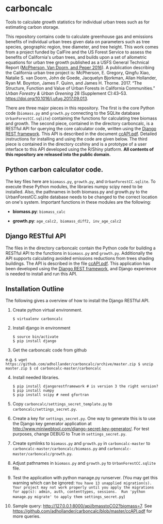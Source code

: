 # carboncalc
Tools to calculate growth statistics for individual urban trees such as for estimating carbon storage.

This repository contains code to calculate greenhouse gas and emissions 
benefits of individual urban trees given data on parameters such as tree species, 
geographic region, tree diameter, and tree height. This work comes from a project funded by CalFire and the US Forest Service
to assess the benefits of California's urban trees, and builds upon a set of allometric equations for urban tree growth published 
as a USFS General Technical Report ([McPherson, Van Doorn, and Peper 2016](https://www.treesearch.fs.fed.us/pubs/52933)).
A publication describing the California urban tree project is: McPherson, E. Gregory, Qingfu Xiao, Natalie S. van Doorn, John de Goede, Jacquelyn Bjorkman, Allan Hollander, Ryan M. Boynton, James F. Quinn, and James H. Thorne. 2017. “The Structure, Function and Value of Urban Forests in California Communities.” _Urban Forestry & Urban Greening_ 28 (Supplement C):43–53. https://doi.org/10.1016/j.ufug.2017.09.013.


There are three major pieces in this repository. The first is the core Python code (```biomass.py``` and ```growth.py``` connecting to the
SQLite database ```UrbanForestCC.sqlite```) containing the functions for calculating tree biomass and growth. The second piece, 
contained in the directory carboncalc, is a RESTful API for querying the core calculator code, written
using the [Django REST framework](http://www.django-rest-framework.org/). This API is described in the document [ccAPI.pdf](https://github.com/adhollander/carboncalc/blob/master/ccAPI.pdf). Detailed instructions for installing and using 
the code are given below. The third piece is contained in the directory ccshiny and is a prototype of a user interface to this API 
developed using the R/Shiny platform. **All contents of this repository are released into the public domain.**

## Python carbon calculator code.

   The key files here are ```biomass.py```, ```growth.py```, and ```UrbanForestCC.sqlite```. To execute these Python modules, the libraries numpy
   scipy need to be installed. Also, the pathnames in both biomass.py and growth.py to the UrbanForestCC.sqlite database needs to 
   be changed to the correct location on one's system. Important functions in these modules are the following:

  * **biomass.py**: ```biomass_calc```

  * **growth.py**: ```age_calc2, biomass_diff2, inv_age_calc2```
  
## Django RESTful API
   
   The files in the directory carboncalc contain the Python code for building a RESTful API to the functions in ```biomass.py``` and
   ```growth.py```. Additionally the API supports calculating avoided emissions reductions from trees shading buildings. The API is
   described in the file [ccAPI.pdf](https://github.com/adhollander/carboncalc/blob/master/ccAPI.pdf). This application has been developed using the [Django REST framework](http://www.django-rest-framework.org/), and Django experience 
   is needed to install and run this API. 
 
## Installation Outline

The following gives a overview of how to install the Django RESTful API.

1. Create python virtual environment.

    ```$ virtualenv carboncalc```

2. Install django in environment

    ```$ cd carboncalc
    $ source bin/activate
    $ pip install django
    ```

3. Get the carboncalc code from github

e.g.
    ```$ wget https://github.com/adhollander/carboncalc/archive/master.zip
    $ unzip master.zip
    $ cd carboncalc-master/carboncalc
    ```

4. Install needed libraries.

    ```$ pip install django-bootstrap3
    $ pip install djangorestframework # is version 3 the right version?
    $ pip install numpy
    $ pip install scipy # need gfortran
    ```

5. Copy ```carboncalc/settings_secret_template.py``` to ```carboncalc/settings_secret.py```.

6. Create a key for  ```settings_secret.py```. One way to generate this is to use the Django key generator application at http://www.miniwebtool.com/django-secret-key-generator/. For test purposes, change DEBUG to True in  ```settings_secret.py```.

7. Create symlinks to ```biomass.py``` and ```growth.py``` in ```carboncalc-master``` to ```carboncalc-master/carboncalc/biomass.py``` and ```carboncalc-master/carboncalc/growth.py```.

8. Adjust pathnames in ```biomass.py``` and ```growth.py``` to  ```UrbanForestCC.sqlite``` file.



9. Test the application with python manage.py runserver. (You may get this warning which can be ignored: ```You have 13 unapplied migration(s). Your project may not work properly until you apply the migrations for app(s): admin, auth, contenttypes, sessions. 
Run 'python manage.py migrate' to apply them settings_secret.py```)

10. Sample query: http://127.0.0.1:8000/api/bmasstoCO2?biomass=7.  See https://github.com/adhollander/carboncalc/blob/master/ccAPI.pdf for more queries.
